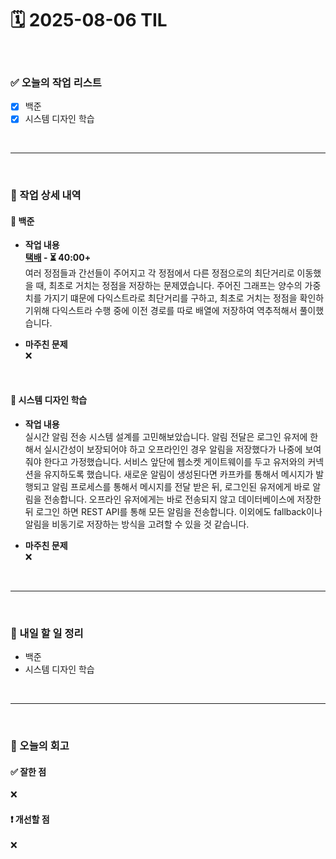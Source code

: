 # 🗓️ 2025-08-06 TIL

<br>

### ✅ 오늘의 작업 리스트  
- [x] 백준
- [x] 시스템 디자인 학습

<br>

---

<br>

### 📌 작업 상세 내역  

#### 🔹 백준
- **작업 내용**<br>
**[택배](https://www.acmicpc.net/problem/1719) - ⏳ 40:00+**<br>
여러 정점들과 간선들이 주어지고 각 정점에서 다른 정점으로의 최단거리로 이동했을 때, 최초로 거치는 정점을 저장하는 문제였습니다. 주어진 그래프는 양수의 가중치를 가지기 떄문에 다익스트라로 최단거리를 구하고, 최초로 거치는 정점을 확인하기위해 다익스트라 수행 중에 이전 경로를 따로 배열에 저장하여 역추적해서 풀이했습니다.

- **마주친 문제**<br>
❌

<br>

#### 🔹 시스템 디자인 학습
- **작업 내용**<br>
실시간 알림 전송 시스템 설계를 고민해보았습니다. 알림 전달은 로그인 유저에 한해서 실시간성이 보장되어야 하고 오프라인인 경우 알림을 저장했다가 나중에 보여줘야 한다고 가정했습니다. 서비스 앞단에 웹소켓 게이트웨이를 두고 유저와의 커넥션을 유지하도록 했습니다. 새로운 알림이 생성된다면 카프카를 통해서 메시지가 발행되고 알림 프로세스를 통해서 메시지를 전달 받은 뒤, 로그인된 유저에게 바로 알림을 전송합니다. 오프라인 유저에게는 바로 전송되지 않고 데이터베이스에 저장한 뒤 로그인 하면 REST API를 통해 모든 알림을 전송합니다. 이외에도 fallback이나 알림을 비동기로 저장하는 방식을 고려할 수 있을 것 같습니다.

- **마주친 문제**<br>
❌

<br>

---

<br>

### 🚀 내일 할 일 정리  

- 백준
- 시스템 디자인 학습

<br>

---

<br>

### 🧐 오늘의 회고  

#### ✅ 잘한 점
❌

#### ❗ 개선할 점
❌

<br><br><br>